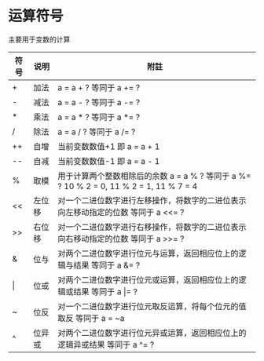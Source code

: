# 运算符号
主要用于变数的计算

| 符号 | 说明 | 附註 |
| --- | --- | --- |
| + | 加法 | a = a + ? 等同于 a += ? |
| - | 减法 | a = a - ? 等同于 a -= ? |
| * | 乘法 | a = a * ? 等同于 a *= ? |
| / | 除法 | a = a / ? 等同于 a /= ? |
| ++| 自增 | 当前变数数值+1 即 a = a + 1 |
| -- |自减 | 当前变数数值-1 即 a = a - 1 |
| % | 取模 | 用于计算两个整数相除后的余数 a = a % ? 等同于 a %= ?   10 % 2 = 0, 11 % 2 = 1, 11 % 7 = 4 |
| << | 左位移 | 对一个二进位数字进行左移操作，将数字的二进位表示向左移动指定的位数 等同于 a <<= ? |
| >> | 右位移 | 对一个二进位数字进行右移操作，将数字的二进位表示向右移动指定的位数 等同于 a >>= ? |
| & | 位与 | 对两个二进位数字进行位元与运算，返回相应位上的逻辑与结果 等同于 a &= ? |
| \| | 位或 | 对两个二进位数字进行位元或运算，返回相应位上的逻辑或结果  等同于 a \|= ?|
| ~ | 位反 | 对一个二进位数字进行位元取反运算，将每个位元的值取反  等同于 a = ~a|
| ^ | 位异或 | 对两个二进位数字进行位元异或运算，返回相应位上的逻辑异或结果  等同于 a ^= ? |